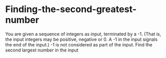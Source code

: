 # Finding-the-second-greatest-number
You are given a sequence of integers as input, terminated by a -1. (That is, the input integers may be positive, negative or 0. A -1 in the input signals the end of the input.)   -1 is not considered as part of the input.    Find the second largest number in the input
